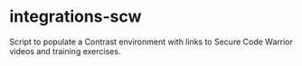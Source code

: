 # integrations-scw
Script to populate a Contrast environment with links to Secure Code Warrior videos and training exercises.
